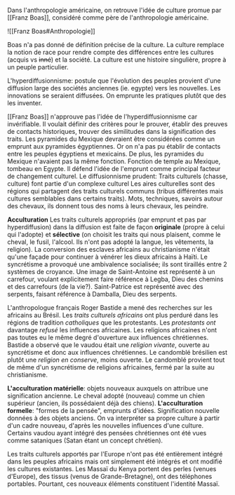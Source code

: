 Dans l'anthropologie américaine, on retrouve l'idée de culture promue par [[Franz Boas]], considéré comme père de l'anthropologie américaine. 

![[Franz Boas#Anthropologie]]

Boas n'a pas donné de définition précise de la culture. La culture remplace la notion de race pour rendre compte des différences entre les cultures (acquis vs ~~inné~~) et la société. 
La culture est une histoire singulière, propre à un peuple particulier. 

L'hyperdiffusionnisme: postule que l'évolution des peuples provient d'une diffusion large des sociétés anciennes (ie. egypte) vers les nouvelles. Les innovations se seraient diffusées. On emprunte les pratiques plutôt que des les inventer.

[[Franz Boas]] n'approuve pas l'idée de l'hyperdiffusionnisme car invérifiable. Il voulait définir des critères pour le prouver, établir des preuves de contacts historiques, trouver des similitudes dans la signification des traits. Les pyramides du Mexique devraient être considérées comme un emprunt aux pyramides égyptiennes. Or on n'a pas pu établir de contacts entre les peuples égyptiens et mexicains. De plus, les pyramides du Mexique n'avaient pas la même fonction. Fonction de temple au Mexique, tombeau en Egypte.
Il défend l'idée de l'emprunt comme principal facteur de changement culturel.
Le diffusionnisme prudent:
Traits culturels (chasse, culture) font partie d'un complexe culturel
Les aires culturelles sont des régions qui partagent des traits culturels communs (tribus différentes mais cultures semblables dans certains traits). 
Mots, techniques, savoirs autour des chevaux, ils donnent tous des noms à leurs chevaux, les peindre.

**Acculturation**
Les traits culturels appropriés (par emprunt et pas par hyperdiffusion) dans la diffusion est faite de façon **originale** (propre à celui qui l'adopte) et **sélective** (on choisit les traits qui nous plaisent, comme le cheval, le fusil, l'alcool. Ils n'ont pas adopté la langue, les vêtements, la religion).
La conversion des esclaves africains au christianisme n'était qu'une façade pour continuer à vénérer les dieux africains à Haïti. Le syncrétisme a provoqué une ambivalence socialisée; ils sont tiraillés entre 2 systèmes de croyance. Une image de Saint-Antoine est représenté à un carrefour, voulant explicitement faire référence à Legba, Dieu des chemins et des carrefours (de la vie?).
Saint-Patrice est représenté avec des serpents, faisant référence à Damballa, Dieu des serpents.

L'anthropologue français Roger Bastide a mené des recherches sur les africains au Brésil. Les *traits culturels africains* ont plus perduré dans les régions de tradition *catholiques* que les protestants. Les *protestants* *ont* davantage *refusé* les influences africaines. 
Les religions africaines n'ont pas toutes eu le même degré d'ouverture aux influences chrétiennes.
Bastide a observé que le vaudou était une *religion vivante*, ouverte au syncrétisme et donc aux influences chrétiennes. Le candomblé brésilien est plutôt une *religion en conserve*, moins ouverte. 
Le candomblé provient tout de même d'un syncrétisme de religions africaines, fermé par la suite au christianisme.

**L'acculturation matérielle**: objets nouveaux auxquels on attribue une signification ancienne. Le cheval adopté (nouveau) comme un chien supérieur (ancien, ils possédaient déjà des chiens).
**L'acculturation formelle**: "formes de la pensée", emprunts d'idées. Signification nouvelle données à des objets anciens. On va interpréter sa propre culture à partir d'un cadre nouveau, d'après les nouvelles influences d'une culture. Certains vaudou ayant intégré des pensées chrétiennes ont été vues comme sataniques (Satan étant un concept chrétien).

Les traits culturels apportés par l'Europe n'ont pas été entièrement intégré dans les peuples africains mais ont simplement été intégrés et ont modifié les cultures existantes. Les Massaï du Kenya portent des perles (venues d'Europe), des tissus (venus de Grande-Bretagne), ont des téléphones portables. Pourtant, ces nouveaux éléments constituent l'identité Massaï.

